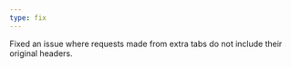```yaml
---
type: fix
---
```


Fixed an issue where requests made from extra tabs do not include their original headers.
